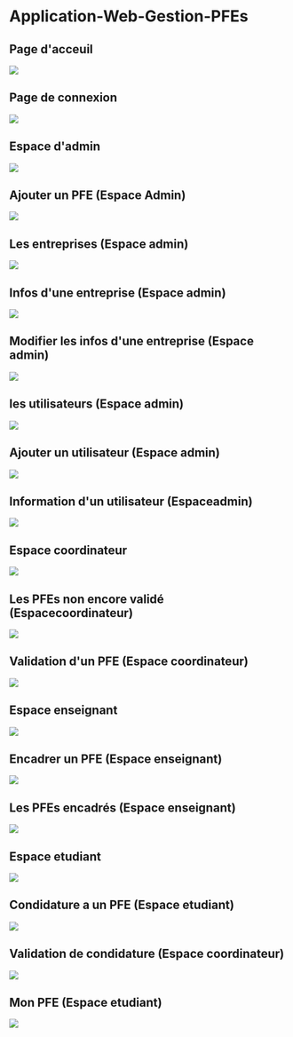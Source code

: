 
# Application-Web-Gestion-PFEs
Page d'acceuil
--------------
<img src="client/src/assets/front_screen/fronthome.PNG" />

Page de connexion
---------------
<img src="client/src/assets/front_screen/frontconnexion.PNG" />

Espace d'admin
------------------
<img src="client/src/assets/front_screen/listePfe_Admin.jpg" />

Ajouter un PFE (Espace Admin)
--------------------
<img src="client/src/assets/front_screen/addPfe.jpg" />

Les entreprises (Espace admin)
----------------------------
<img src="client/src/assets/front_screen/listeEntrepri.jpg" />

Infos d'une entreprise (Espace admin)
----------------------------
<img src="client/src/assets/front_screen/entreprise.jpg" />

Modifier les infos d'une entreprise (Espace admin)
----------------------------
<img src="client/src/assets/front_screen/updateEntreprise.jpg" />

les utilisateurs (Espace admin)
----------------------------
<img src="client/src/assets/front_screen/listeUsers.jpg" />

Ajouter un utilisateur (Espace admin)
----------------------------
<img src="client/src/assets/front_screen/addUser.jpg" />

Information d'un utilisateur (Espaceadmin) 
----------------------------
<img src="client/src/assets/front_screen/infoUser.jpg" />

Espace coordinateur
----------------------------
<img src="client/src/assets/front_screen/cord_listpfe.jpg" />

Les PFEs non encore validé (Espacecoordinateur)
----------------------------
<img src="client/src/assets/front_screen/cord_listePfeNonValider.jpg" />

Validation d'un PFE (Espace coordinateur)
----------------------------
<img src="client/src/assets/front_screen/cord_validationPfe.jpg" />

Espace enseignant
----------------------------
<img src="client/src/assets/front_screen/ense_listePfe.jpg" />

Encadrer un PFE (Espace enseignant)
----------------------------
<img src="client/src/assets/front_screen/ense_pfeEncadrer.jpg" />

Les PFEs encadrés (Espace enseignant)
----------------------------
<img src="client/src/assets/front_screen/mesSujet_encadrer_enseignant.jpg" />

Espace etudiant
----------------------------
<img src="client/src/assets/front_screen/etudiant_listePfe.jpg" />

Condidature a un PFE (Espace etudiant)
----------------------------
<img src="client/src/assets/front_screen/pfeEtudiantChoix.jpg" />

Validation de condidature (Espace coordinateur)
----------------------------
<img src="client/src/assets/front_screen/validation_cord_etudiant.jpg" />

Mon PFE (Espace etudiant)
----------------------------
<img src="client/src/assets/front_screen/monPfe_Etudiant.jpg" />




